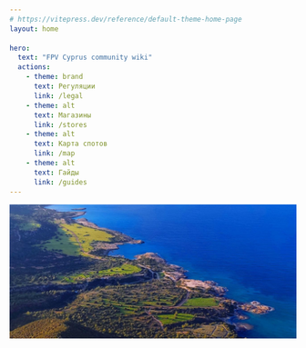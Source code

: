 ```yaml
---
# https://vitepress.dev/reference/default-theme-home-page
layout: home

hero:
  text: "FPV Cyprus community wiki"
  actions:
    - theme: brand
      text: Регуляции
      link: /legal
    - theme: alt
      text: Магазины
      link: /stores
    - theme: alt
      text: Карта спотов
      link: /map
    - theme: alt
      text: Гайды
      link: /guides
---
```


![An image](./public/images/logo.jpg)